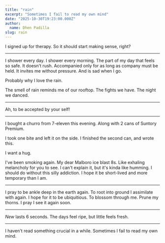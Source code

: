 ```yaml
---
title: "rain"
excerpt: "Sometimes I fail to read my own mind"
date: "2025-10-30T19:23:00.000Z"
author:
  name: Dhen Padilla
slug: rain
---
```


I signed up for therapy.
So it should start making sense, right?


---


I shower every day. I shower every morning.
The part of my day that feels so safe.
It doesn't rush. Accompanied only for as long as company must be held. 
It invites me without pressure. And is sad when I go.

Probably why I love the rain.

The smell of rain reminds me of our rooftop. The fights we have. The night we danced.


---

Ah, to be accepted by your self!


---


I bought a churro from 7-eleven this evening.
Along with 2 cans of Suntory Premium.

I took one bite and left it on the side.
I finished the second can, and wrote this.




I want a hug.





I've been smoking again. My dear Malboro ice blast 8s. 
Like exhaling melancholy for you to see. I can't explain it, but it's kinda like humming.
I should do without this silly addiction. I hope it be short-lived and more temporary than I am.

---

I pray to be ankle deep in the earth again. To root into ground I assimilate with again. I hope for it to be ubiquitious. To blossom through me. Prune my thorns. 
I pray I see it again soon. 


---

_New_ lasts 6 seconds. The days feel ripe, but little feels fresh.


---


I haven't read something crucial in a while. 
Sometimes I fail to read my own mind.

